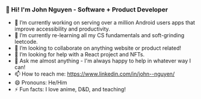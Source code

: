 ### 👋 Hi! I'm John Nguyen - Software + Product Developer

- 🔭 I’m currently working on serving over a million Android users apps that improve accessibility and productivity.
- 🌱 I’m currently re-learning all my CS fundamentals and soft-grinding leetcode.
- 👯 I’m looking to collaborate on anything website or product related!
- 🤔 I’m looking for help with a React project and NFTs.
- 💬 Ask me almost anything - I'm always happy to help in whatever way I can!
- 📫 How to reach me: https://www.linkedin.com/in/john--nguyen/
- 😄 Pronouns: He/Him
- ⚡ Fun facts: I love anime, D&D, and teaching!
